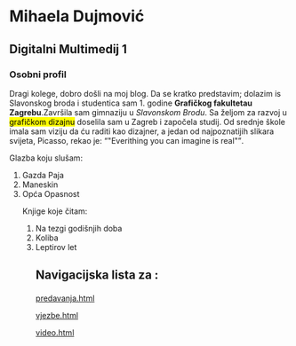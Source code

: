 <!doctype html>
<html>
<head>
<meta charset="utf-8">
<title>moj html dokument</title>
</head>
<body>
	<h1>Mihaela Dujmović</h1>
	<h2>Digitalni Multimedij 1</h2>
	<h3>Osobni profil</h3>
<p>Dragi kolege, dobro došli na moj blog. Da se kratko predstavim; dolazim is Slavonskog broda i studentica sam 1. godine <b>Grafičkog fakultetau Zagrebu</b>.Završila sam gimnaziju u <i>Slavonskom Brodu</i>. Sa željom za razvoj u <mark>grafičkom dizajnu</mark> doselila sam u Zagreb i započela studij. 
	Od srednje škole imala sam viziju da ću raditi kao dizajner, a jedan od najpoznatijih slikara svijeta, Picasso, rekao je: <q>"Everithing you can imagine is real"</q>.
	</p>
<p>Glazba koju slušam:
<ol>
<li>Gazda Paja</li> 
<li>Maneskin</li>
<li>Opća Opasnost</li>
	
<p>Knjige koje čitam:
<ol>
<li>Na tezgi godišnjih doba</li> 
<li>Koliba</li>
<li>Leptirov let</li>
	
<h2>Navigacijska lista za :
  <ol>
</h2>
<p><a href="predavanja.html">predavanja.html</a></p>
		<p>	
		  <a href="vjezbe.html">vjezbe.html</a></p>
		<p>
		  <a href="video.html">video.html</a></p>
</html>
